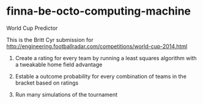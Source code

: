 finna-be-octo-computing-machine
===============================

World Cup Predictor

This is the Britt Cyr submission for http://engineering.footballradar.com/competitions/world-cup-2014.html

1. Create a rating for every team by running a least squares algorithm with a tweakable home field advantage

2. Estable a outcome probability for every combination of teams in the bracket based on ratings

3. Run many simulations of the tournament


